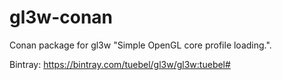 # gl3w-conan
Conan package for gl3w "Simple OpenGL core profile loading.".

Bintray: https://bintray.com/tuebel/gl3w/gl3w:tuebel#

